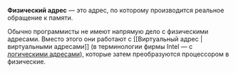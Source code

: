 **Физический адрес** — это адрес, по которому производится реальное обращение к памяти.

Обычно программисты не имеют напрямую дело с физическими адресами. Вместо этого они работают с [[Виртуальный адрес | виртуальными адресами]] (в терминологии фирмы Intel — с [логическими адресами](https://osdev.fandom.com/ru/wiki/%D0%9B%D0%BE%D0%B3%D0%B8%D1%87%D0%B5%D1%81%D0%BA%D0%B8%D0%B9_%D0%B0%D0%B4%D1%80%D0%B5%D1%81 "Логический адрес")), которые затем преобразуются процессором в физические.